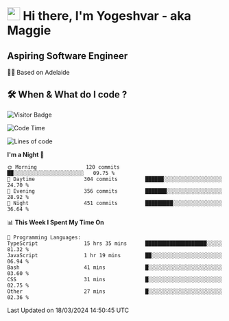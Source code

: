 <h1><img src="https://emojis.slackmojis.com/emojis/images/1531849430/4246/blob-sunglasses.gif?1531849430" width="30"/> Hi there, I'm Yogeshvar - aka Maggie</h1>

## Aspiring Software Engineer
🏂🏻  Based on Adelaide 

## 🛠 When & What do I code ?  

![Visitor Badge](https://visitor-badge.feriirawann.repl.co?username=yogeshvar&repo=yogeshvar&label=Visitors&style=plastic&color=%23457BFF&contentType=svg)

<!--START_SECTION:waka-->
![Code Time](http://img.shields.io/badge/Code%20Time-2%2C758%20hrs%2047%20mins-blue)

![Lines of code](https://img.shields.io/badge/From%20Hello%20World%20I%27ve%20Written-4.1%20million%20lines%20of%20code-blue)

**I'm a Night 🦉** 

```text
🌞 Morning                120 commits         ██░░░░░░░░░░░░░░░░░░░░░░░   09.75 % 
🌆 Daytime                304 commits         ██████░░░░░░░░░░░░░░░░░░░   24.70 % 
🌃 Evening                356 commits         ███████░░░░░░░░░░░░░░░░░░   28.92 % 
🌙 Night                  451 commits         █████████░░░░░░░░░░░░░░░░   36.64 % 
```


📊 **This Week I Spent My Time On** 

```text
💬 Programming Languages: 
TypeScript               15 hrs 35 mins      ████████████████████░░░░░   81.32 % 
JavaScript               1 hr 19 mins        ██░░░░░░░░░░░░░░░░░░░░░░░   06.94 % 
Bash                     41 mins             █░░░░░░░░░░░░░░░░░░░░░░░░   03.60 % 
CSS                      31 mins             █░░░░░░░░░░░░░░░░░░░░░░░░   02.75 % 
Other                    27 mins             █░░░░░░░░░░░░░░░░░░░░░░░░   02.36 % 
```


 Last Updated on 18/03/2024 14:50:45 UTC
<!--END_SECTION:waka-->
